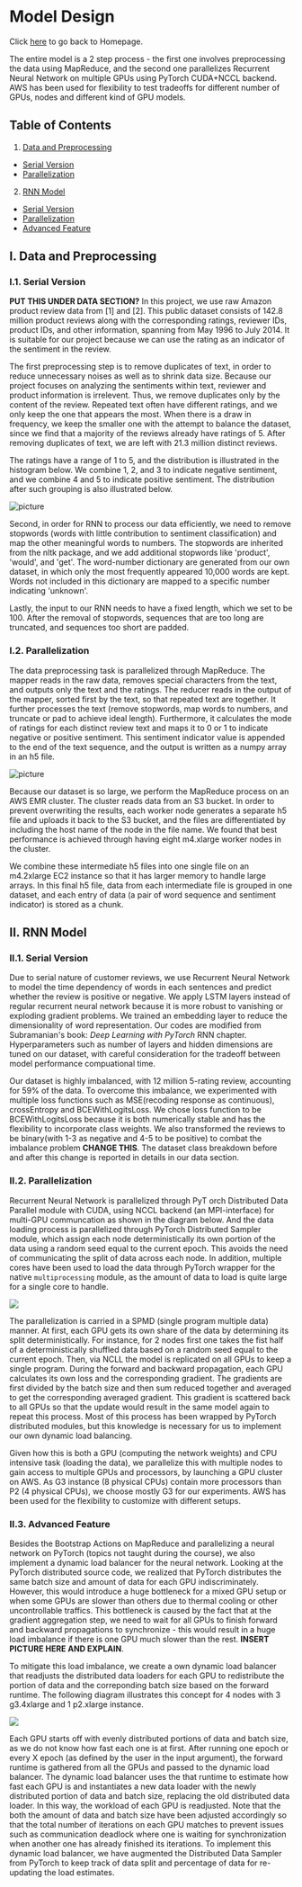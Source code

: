 # Model Design

Click <a href="http://sophieyanzhao.github.io">here</a> to go back to Homepage.

The entire model is a 2 step process - the first one involves preprocessing the data using MapReduce, and the second one parallelizes Recurrent Neural Network on multiple GPUs using PyTorch CUDA+NCCL backend. AWS has been used for flexibility to test tradeoffs for different number of GPUs, nodes and different kind of GPU models. 


## Table of Contents

1. [Data and Preprocessing](#i-Data-and-Preprocessing)
  * [Serial Version](#i1-Serial-Version)
  * [Parallelization](#i2-Parallelization)
2. [RNN Model](#ii-RNN-Model)
  * [Serial Version](#ii1-serial-version)
  * [Parallelization](#ii2-Parallelization)
  * [Advanced Feature](#ii3-Advanced-Feature)

## I. Data and Preprocessing

### I.1. Serial Version

**PUT THIS UNDER DATA SECTION?**
In this project, we use raw Amazon product review data from [1] and [2]. This public dataset consists of 142.8 million product reviews along with the corresponding ratings, reviewer IDs, product IDs, and other information, spanning from May 1996 to July 2014. It is suitable for our project because we can use the rating as an indicator of the sentiment in the review.

The first preprocessing step is to remove duplicates of text, in order to reduce unnecessary noises as well as to shrink data size. Because our project focuses on analyzing the sentiments within text, reviewer and product information is irrelevent. Thus, we remove duplicates only by the content of the review. Repeated text often have different ratings, and we only keep the one that appears the most. When there is a draw in frequency, we keep the smaller one with the attempt to balance the dataset, since we find that a majority of the reviews already have ratings of 5. After removing duplicates of text, we are left with 21.3 million distinct reviews.

The ratings have a range of 1 to 5, and the distribution is illustrated in the histogram below. We combine 1, 2, and 3 to indicate negative sentiment, and we combine 4 and 5 to indicate positive sentiment. The distribution after such grouping is also illustrated below.

![picture](rating_dist.png)

Second, in order for RNN to process our data efficiently, we need to remove stopwords (words with little contribution to sentiment classification) and map the other meaningful words to numbers. The stopwords are inherited from the nltk package, and we add additional stopwords like 'product', 'would', and 'get'. The word-number dictionary are generated from our own dataset, in which only the most frequently appeared 10,000 words are kept. Words not included in this dictionary are mapped to a specific number indicating 'unknown'.

Lastly, the input to our RNN needs to have a fixed length, which we set to be 100. After the removal of stopwords, sequences that are too long are truncated, and sequences too short are padded. 

### I.2. Parallelization

The data preprocessing task is parallelized through MapReduce. The mapper reads in the raw data, removes special characters from the text, and outputs only the text and the ratings. The reducer reads in the output of the mapper, sorted first by the text, so that repeated text are together. It further processes the text (remove stopwords, map words to numbers, and truncate or pad to achieve ideal length). Furthermore, it calculates the mode of ratings for each distinct review text and maps it to 0 or 1 to indicate negative or positive sentiment. This sentiment indicator value is appended to the end of the text sequence, and the output is written as a numpy array in an h5 file.

![picture](MapReduce_Illustration.png)

Because our dataset is so large, we perform the MapReduce process on an AWS EMR cluster. The cluster reads data from an S3 bucket. In order to prevent overwriting the results, each worker node generates a separate h5 file and uploads it back to the S3 bucket, and the files are differentiated by including the host name of the node in the file name. We found that best performance is achieved through having eight m4.xlarge worker nodes in the cluster. 

We combine these intermediate h5 files into one single file on an m4.2xlarge EC2 instance so that it has larger memory to handle large arrays. In this final h5 file, data from each intermediate file is grouped in one dataset, and each entry of data (a pair of word sequence and sentiment indicator) is stored as a chunk.

## II. RNN Model

### II.1. Serial Version

Due to serial nature of customer reviews, we use Recurrent Neural Network to model the time dependency of words in each sentences and predict whether the review is positive or negative. We apply LSTM layers instead of regular recurrent neural network because it is more robust to vanishing or exploding gradient problems. We trained an embedding layer to reduce the dimensionality of word representation. Our codes are modified from Subramanian's book: *Deep Learning with PyTorch* RNN chapter. Hyperparameters such as number of layers and hidden dimensions are tuned on our dataset, with careful consideration for the tradeoff between model performance compuational time. 

Our dataset is highly imbalanced, with 12 million 5-rating review, accounting for 59% of the data. To overcome this imbalance, we experimented with multiple loss functions such as MSE(recoding response as continuous), crossEntropy and BCEWithLogitsLoss. We chose loss function to be BCEWithLogitsLoss because it is both numerically stable and has the flexibility to incorporate class weights. We also transformed the reviews to be binary(with 1-3 as negative and 4-5 to be positive) to combat the imbalance problem **CHANGE THIS**. The dataset class breakdown before and after this change is reported in details in our data section.

### II.2. Parallelization

Recurrent Neural Network is parallelized through PyT
orch Distributed Data Parallel module with CUDA, using NCCL backend (an MPI-interface) for multi-GPU communcation as shown in the diagram below. And the data loading process is parallelized through PyTorch Distributed Sampler module, which assign each node deterministically its own portion of the data using a random seed equal to the current epoch. This avoids the need of communicating the split of data across each node. In addition, multiple cores have been used to load the data through PyTorch wrapper for the native `multiprocessing` module, as the amount of data to load is quite large for a single core to handle.

![](Pytorch_flow.png)

The parallelization is carried in a SPMD (single program multiple data) manner. At first, each GPU gets its own share of the data by determining its split deterministically. For instance, for 2 nodes first one takes the fist half of a deterministically shuffled data based on a random seed equal to the current epoch. Then, via NCLL the model is replicated on all GPUs to keep a single program. During the forward and backward propagation, each GPU calculates its own loss and the corresponding gradient. The gradients are first divided by the batch size and then sum reduced together and averaged to get the corresponding averaged gradient. This gradient is scattered back to all GPUs so that the update would result in the same model again to repeat this process. Most of this process has been wrapped by PyTorch distributed modules, but this knowledge is necessary for us to implement our own dynamic load balancing.

Given how this is both a GPU (computing the network weights) and CPU intensive task (loading the data), we parallelize this with multiple nodes to gain access to multiple GPUs and processors, by launching a GPU cluster on AWS. As G3 instance (8 physical CPUs) contain more processors than P2 (4 physical CPUs), we choose mostly G3 for our experiments. AWS has been used for the flexibility to customize with different setups. 

### II.3. Advanced Feature

Besides the Bootstrap Actions on MapReduce and parallelizing a neural network on PyTorch (topics not taught during the course), we also implement a dynamic load balancer for the neural network. Looking at the PyTorch distributed source code, we realized that PyTorch distributes the same batch size and amount of data for each GPU indiscriminately. However, this would introduce a huge bottleneck for a mixed GPU setup or when some GPUs are slower than others due to thermal cooling or other uncontrollable traffics. This bottleneck is caused by the fact that at the gradient aggregation step, we need to wait for all GPUs to finish forward and backward propagations to synchronize - this would result in a huge load imbalance if there is one GPU much slower than the rest. **INSERT PICTURE HERE AND EXPLAIN**. 

To mitigate this load imbalance, we create a own dynamic load balancer that readjusts the distributed data loaders for each GPU to redistribute the portion of data and the correponding batch size based on the forward runtime. The following diagram illustrates this concept for 4 nodes with 3 g3.4xlarge and 1 p2.xlarge instance.

![](dynamic_load_balancer.png)

Each GPU starts off with evenly distributed portions of data and batch size, as we do not know how fast each one is at first. After running one epoch or every X epoch (as defined by the user in the input argument), the forward runtime is gathered from all the GPUs and passed to the dynamic load balancer. The dynamic load balancer uses the that runtime to estimate how fast each GPU is and instantiates a new data loader with the newly distributed portion of data and batch size, replacing the old distributed data loader. In this way, the workload of each GPU is readjusted. Note that the both the amount of data and batch size have been adjusted accordingly so that the total number of iterations on each GPU matches to prevent issues such as communication deadlock where one is waiting for synchronization when another one has already finished its iterations. To implement this dynamic load balancer, we have augmented the Distributed Data Sampler from PyTorch to keep track of data split and percentage of data for re-updating the load estimates. 

